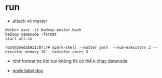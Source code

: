 # run 

- attach vô master 

```
docker exec -it hadoop-master bash    
hadoop namenode -format
start-all.sh  

root@36edab921c07:/# spark-shell --master yarn  --num-executors 3 --executor-memory 1G --executor-cores 3
```
- nhớ format trc khi run không thì có thể k chạy datanode


- [node label doc](https://docs.cloudera.com/HDPDocuments/HDP3/HDP-3.1.0/data-operating-system/content/configuring_node_labels.html)
